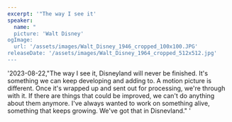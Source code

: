```yaml
---
excerpt: '"The way I see it'
speaker:
  name: "
  picture: 'Walt Disney'
ogImage:
  url: '/assets/images/Walt_Disney_1946_cropped_100x100.JPG'
releaseDate: '/assets/images/Walt_Disney_1964_cropped_512x512.jpg'
---
```


'2023-08-22,"The way I see it, Disneyland will never be finished. It's something we can keep developing and adding to. A motion picture is different. Once it's wrapped up and sent out for processing, we're through with it. If there are things that could be improved, we can't do anything about them anymore. I've always wanted to work on something alive, something that keeps growing. We've got that in Disnevland."'
